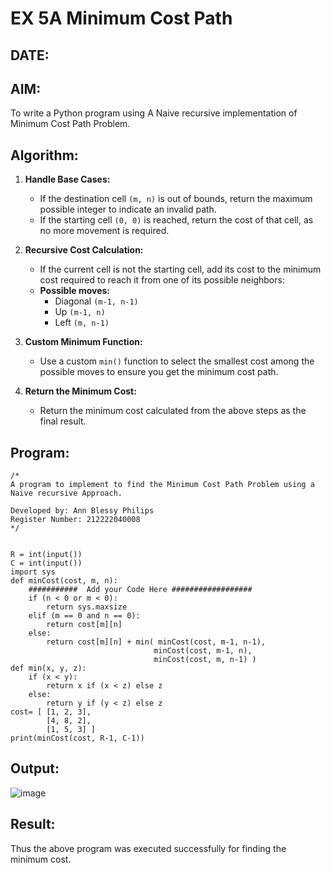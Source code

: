 # EX 5A Minimum Cost Path
## DATE:
## AIM:
To write a Python program using A Naive recursive implementation of Minimum Cost Path Problem.


## Algorithm:

1. **Handle Base Cases:**  
   - If the destination cell `(m, n)` is out of bounds, return the maximum possible integer to indicate an invalid path.  
   - If the starting cell `(0, 0)` is reached, return the cost of that cell, as no more movement is required.  

2. **Recursive Cost Calculation:**  
   - If the current cell is not the starting cell, add its cost to the minimum cost required to reach it from one of its possible neighbors:  
   - **Possible moves:**  
     - Diagonal `(m-1, n-1)`  
     - Up `(m-1, n)`  
     - Left `(m, n-1)`  

3. **Custom Minimum Function:**  
   - Use a custom `min()` function to select the smallest cost among the possible moves to ensure you get the minimum cost path.  

4. **Return the Minimum Cost:**  
   - Return the minimum cost calculated from the above steps as the final result.  

## Program:
```
/*
A program to implement to find the Minimum Cost Path Problem using a  Naive recursive Approach.

Developed by: Ann Blessy Philips
Register Number: 212222040008
*/


R = int(input())
C = int(input())
import sys
def minCost(cost, m, n):
    ###########  Add your Code Here ##################
    if (n < 0 or m < 0):
        return sys.maxsize
    elif (m == 0 and n == 0):
        return cost[m][n]
    else:
        return cost[m][n] + min( minCost(cost, m-1, n-1),
                                minCost(cost, m-1, n),
                                minCost(cost, m, n-1) )
def min(x, y, z):
    if (x < y):
        return x if (x < z) else z
    else:
        return y if (y < z) else z
cost= [ [1, 2, 3],
        [4, 8, 2],
        [1, 5, 3] ]
print(minCost(cost, R-1, C-1))
```

## Output:

![image](https://github.com/user-attachments/assets/6411ba3f-eaa8-439f-902f-f0bfeb4ac481)

## Result:
Thus the above program was executed successfully for finding the minimum cost.
